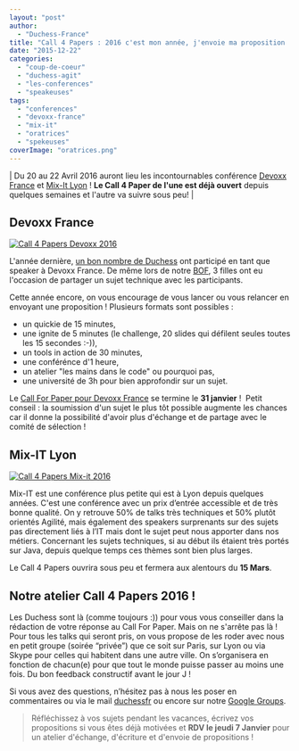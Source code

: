 ```yaml
---
layout: "post"
author: 
  - "Duchess-France"
title: "Call 4 Papers : 2016 c'est mon année, j'envoie ma proposition !"
date: "2015-12-22"
categories: 
  - "coup-de-coeur"
  - "duchess-agit"
  - "les-conferences"
  - "speakeuses"
tags: 
  - "conferences"
  - "devoxx-france"
  - "mix-it"
  - "oratrices"
  - "spekeuses"
coverImage: "oratrices.png"
---
```


| Du 20 au 22 Avril 2016 auront lieu les incontournables conférence [Devoxx France](http://www.devoxx.fr/) et [Mix-It Lyon](http://www.mix-it.fr/) ! **Le Call 4 Paper de l'une est déjà ouvert** depuis quelques semaines et l'autre va suivre sous peu! |

## Devoxx France

[![Call 4 Papers Devoxx 2016](/assets/2015/12/2015-12-22-call-4-papers-2016-devoxx-france-mix-it/Capture-d---e--cran-2015-12-15-a---22.24.41.png)](http://www.devoxx.fr/)

L'année dernière, [un bon nombre de Duchess](http://www.duchess-france.org/zoom-sur-les-speakeuses-de-devoxx-france-2015/) ont participé en tant que speaker à Devoxx France. De même lors de notre [BOF](http://www.duchess-france.org/un-devoxx-et-ca-repart-2/), 3 filles ont eu l'occasion de partager un sujet technique avec les participants.

Cette année encore, on vous encourage de vous lancer ou vous relancer en envoyant une proposition ! Plusieurs formats sont possibles :

- un quickie de 15 minutes,
- une ignite de 5 minutes (le challenge, 20 slides qui défilent seules toutes les 15 secondes :-)),
- un tools in action de 30 minutes,
- une conférénce d'1 heure,
- un atelier "les mains dans le code" ou pourquoi pas,
- une université de 3h pour bien approfondir sur un sujet.

Le [Call For Paper pour Devoxx France](http://cfp.devoxx.fr/) se termine le **31 janvier** !  Petit conseil : la soumission d'un sujet le plus tôt possible augmente les chances car il donne la possibilité d'avoir plus d'échange et de partage avec le comité de sélection !

## Mix-IT Lyon

[![ Call 4 Papers Mix-it 2016](/assets/2015/12/2015-12-22-call-4-papers-2016-devoxx-france-mix-it/mix-it-2016.png)](http://www.mix-it.fr/)

Mix-IT est une conférence plus petite qui est à Lyon depuis quelques années. C'est une conférence avec un prix d’entrée accessible et de très bonne qualité. On y retrouve 50% de talks très techniques et 50% plutôt orientés Agilité, mais également des speakers surprenants sur des sujets pas directement liés à l’IT mais dont le sujet peut nous apporter dans nos métiers. Concernant les sujets techniques, si au début ils étaient très portés sur Java, depuis quelque temps ces thèmes sont bien plus larges.

Le Call 4 Papers ouvrira sous peu et fermera aux alentours du **15 Mars**.

## Notre atelier Call 4 Papers 2016 !

Les Duchess sont là (comme toujours :)) pour vous vous conseiller dans la rédaction de votre réponse au Call For Paper. Mais on ne s'arrête pas là ! Pour tous les talks qui seront pris, on vous propose de les roder avec nous en petit groupe (soirée “privée”) que ce soit sur Paris, sur Lyon ou via Skype pour celles qui habitent dans une autre ville. On s’organisera en fonction de chacun(e) pour que tout le monde puisse passer au moins une fois. Du bon feedback constructif avant le jour J !

Si vous avez des questions, n’hésitez pas à nous les poser en commentaires ou via le mail [duchessfr](mailto:duchessfr@gmail.com) ou encore sur notre [Google Groups](https://groups.google.com/forum/?hl=fr&fromgroups#!forum/duchessfr).

> Réfléchissez à vos sujets pendant les vacances, écrivez vos propositions si vous êtes déjà motivées et **RDV le jeudi 7 Janvier** pour un atelier d'échange, d'écriture et d'envoie de propositions !
